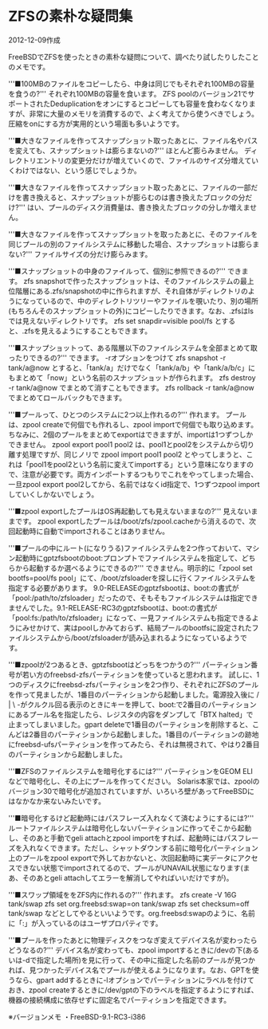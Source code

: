 # ZFSの素朴な疑問集

2012-12-09作成

FreeBSDでZFSを使ったときの素朴な疑問について、調べたり試したりしたことのメモです。

'''■100MBのファイルをコピーしたら、中身は同じでもそれぞれ100MBの容量を食うの?'''
それぞれ100MBの容量を食います。
ZFS poolのバージョン21でサポートされたDeduplicationをオンにするとコピーしても容量を食わなくなりますが、非常に大量のメモリを消費するので、よく考えてから使うべきでしょう。圧縮をonにする方が実用的という場面も多いようです。

'''■大きなファイルを作ってスナップショット取ったあとに、ファイル名やパスを変えても、スナップショットは膨らまないの?'''
ほとんど膨らみません。
ディレクトリエントリの変更分だけが増えていくので、ファイルのサイズ分増えていくわけではない、という感じでしょうか。

'''■大きなファイルを作ってスナップショット取ったあとに、ファイルの一部だけを書き換えると、スナップショットが膨らむのは書き換えたブロックの分だけ?'''
はい、プールのディスク消費量は、書き換えたブロックの分しか増えません。

'''■大きなファイルを作ってスナップショットを取ったあとに、そのファイルを同じプールの別のファイルシステムに移動した場合、スナップショットは膨らまない?'''
ファイルサイズの分だけ膨らみます。

'''■スナップショットの中身のファイルって、個別に参照できるの?'''
できます。
zfs snapshotで作ったスナップショットは、そのファイルシステムの最上位階層にある.zfs/snapshotの中に作られますが、それ自体がディレクトリのようになっているので、中のディレクトリツリーやファイルを覗いたり、別の場所(もちろんそのスナップショットの外)にコピーしたりできます。なお、.zfsはlsでは見えないディレクトリです。
  zfs set snapdir=visible pool/fs
とすると、.zfsを見えるようにすることもできます。

'''■スナップショットって、ある階層以下のファイルシステムを全部まとめて取ったりできるの?'''
できます。
-rオプションをつけて
  zfs snapshot -r tank/a@now
とすると、「tank/a」だけでなく「tank/a/b」や「tank/a/b/c」にもまとめて「now」という名前のスナップショットが作られます。
  zfs destroy -r tank/a@now
でまとめて消すこともできます。
  zfs rollback -r tank/a@now
でまとめてロールバックもできます。

'''■プールって、ひとつのシステムに2つ以上作れるの?'''
作れます。
プールは、zpool createで何個でも作れるし、zpool importで何個でも取り込めます。
ちなみに、2個のプールをまとめてexportはできますが、importは1つずつしかできません。
  zpool export pool1 pool2
は、pool1とpool2をシステムから切り離す処理ですが、同じノリで
  zpool import pool1 pool2
とやってしまうと、これは「pool1をpool2という名前に変えてimportする」という意味になりますので、注意が必要です。両方インポートするつもりでこれをやってしまった場合、一旦zpool export pool2してから、名前ではなくid指定で、1つずつzpool importしていくしかないでしょう。

'''■zpool exportしたプールはOS再起動しても見えないままなの?'''
見えないままです。
zpool exportしたプールは/boot/zfs/zpool.cacheから消えるので、次回起動時に自動でimportされることはありません。

'''■プールの中にルート(になりうる)ファイルシステムを2つ作っておいて、マシン起動時にgptzfsbootのboot:プロンプトでファイルシステムを指定して、どちらから起動するか選べるようにできるの?'''
できません。明示的に「zpool set bootfs=pool/fs pool」にて、/boot/zfsloaderを探しに行くファイルシステムを指定する必要があります。
9.0-RELEASEのgptzfsbootは、boot:の書式が「pool:/path/to/zfsloader」だったので、そもそもファイルシステムは指定できませんでした。9.1-RELEASE-RC3のgptzfsbootは、boot:の書式が「pool:fs:/path/to/zfsloader」になって、一見ファイルシステムも指定できるようにみせかけて、実はpoolしかみておらず、結局プールのbootfsに設定されたファイルシステムから/boot/zfsloaderが読み込まれるようになっているようです。

'''■zpoolが2つあるとき、gptzfsbootはどっちをつかうの?'''
パーティション番号が若い方のfreebsd-zfsパーティションを使っていると思われます。
試しに、1つのディスクにfreebsd-zfsパーティションを2つ作り、それぞれにZFSのプールを作って見ましたが、1番目のパーティションから起動しました。電源投入後に / | \ -がクルクル回る表示のときにキーを押して、boot:で2番目のパーティションにあるプール名を指定したら、レジスタの内容をダンプして「BTX halted」で止まってしまいました。gpart deleteで1番目のパーティションを削除すると、こんどは2番目のパーティションから起動しました。1番目のパーティションの跡地にfreebsd-ufsパーティションを作ってみたら、それは無視されて、やはり2番目のパーティションから起動しました。

'''■ZFSのファイルシステムを暗号化するには?'''
パーティションをGEOM ELIなどで暗号化し、その上にプールを作ってください。
Solaris本家では、zpoolのバージョン30で暗号化が追加されていますが、いろいろ壁があってFreeBSDにはなかなか来ないみたいです。

'''■暗号化するけど起動時にはパスフレーズ入れなくて済むようにするには?'''
ルートファイルシステムは暗号化しないパーティションに作ってそこから起動し、そのあと手動でgeli attachとzpool importをすれば、起動時にはパスフレーズを入れなくできます。ただし、シャットダウンする前に暗号化パーティション上のプールをzpool exportで外しておかないと、次回起動時に実データにアクセスできない状態でimportされてるので、プールがUNAVAIL状態になります(まあ、そのあとgeli attachしてエラーを解消してやればいいだけですが)。

'''■スワップ領域ををZFS内に作れるの?'''
作れます。
  zfs create -V 16G tank/swap
  zfs set org.freebsd:swap=on tank/swap
  zfs set checksum=off tank/swap
などとしてやるといいようです。org.freebsd:swapのように、名前に「:」が入っているのはユーザプロパティです。

'''■プールを作ったあとに物理ディスクをつなぎ変えてデバイス名が変わったらどうなるの?'''
デバイス名が変わっても、zpool importするときに/devの下(あるいは-dで指定した場所)を見に行って、その中に指定した名前のプールが見つかれば、見つかったデバイス名でプールが使えるようになります。なお、GPTを使うなら、gpart addするときに-lオプションでパーティションにラベルを付けておき、zpool createするときに/dev/gptの下のラベルを指定するようにすれば、機器の接続構成に依存せずに固定名でパーティションを指定できます。

※バージョンメモ
・FreeBSD-9.1-RC3-i386
